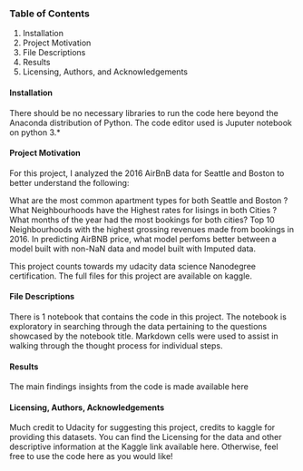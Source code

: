 ### Table of Contents

1. Installation
2. Project Motivation
3. File Descriptions
4. Results
5. Licensing, Authors, and Acknowledgements

#### Installation

There should be no necessary libraries to run the code here beyond the Anaconda distribution of Python. The code editor used is  Juputer notebook on python 3.*

#### Project Motivation

For this project, I analyzed the 2016 AirBnB data for Seattle and Boston to better understand the following:

What are the most common apartment types for both Seattle and Boston ?
What Neighbourhoods have the Highest rates for lisings in both Cities ?
What months of the year had the most bookings for both cities?
Top 10 Neighbourhoods with the highest grossing revenues made from bookings in 2016.
In predicting AirBNB price, what model perfoms better between a model built with non-NaN data and model built with Imputed data.

This project counts towards my udacity data science Nanodegree certification.
The full files for this project are available on kaggle.

#### File Descriptions

There is 1 notebook that contains the code in this project. The notebook is exploratory in searching through the data pertaining to the questions showcased by the notebook title. 
Markdown cells were used to assist in walking through the thought process for individual steps.

#### Results 
The main findings insights from the code is made available here 

#### Licensing, Authors, Acknowledgements
Much credit to Udacity for suggesting this project, credits to kaggle for providing this datasets.  You can find the Licensing for the data and other descriptive information at the Kaggle link available here. Otherwise, feel free to use the code here as you would like!



